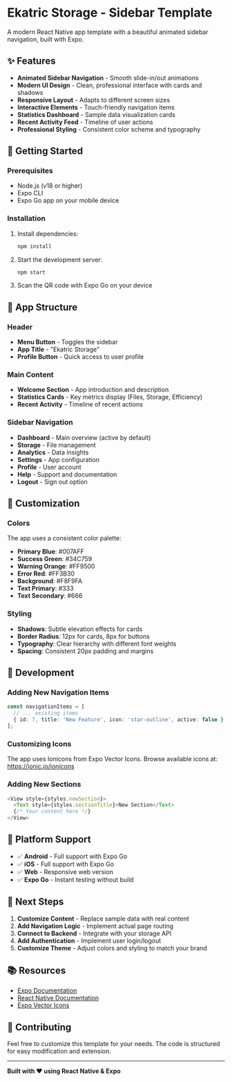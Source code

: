 # Ekatric Storage - Sidebar Template

A modern React Native app template with a beautiful animated sidebar navigation, built with Expo.

## ✨ Features

- **Animated Sidebar Navigation** - Smooth slide-in/out animations
- **Modern UI Design** - Clean, professional interface with cards and shadows
- **Responsive Layout** - Adapts to different screen sizes
- **Interactive Elements** - Touch-friendly navigation items
- **Statistics Dashboard** - Sample data visualization cards
- **Recent Activity Feed** - Timeline of user actions
- **Professional Styling** - Consistent color scheme and typography

## 🚀 Getting Started

### Prerequisites
- Node.js (v18 or higher)
- Expo CLI
- Expo Go app on your mobile device

### Installation
1. Install dependencies:
   ```bash
   npm install
   ```

2. Start the development server:
   ```bash
   npm start
   ```

3. Scan the QR code with Expo Go on your device

## 📱 App Structure

### Header
- **Menu Button** - Toggles the sidebar
- **App Title** - "Ekatric Storage"
- **Profile Button** - Quick access to user profile

### Main Content
- **Welcome Section** - App introduction and description
- **Statistics Cards** - Key metrics display (Files, Storage, Efficiency)
- **Recent Activity** - Timeline of recent actions

### Sidebar Navigation
- **Dashboard** - Main overview (active by default)
- **Storage** - File management
- **Analytics** - Data insights
- **Settings** - App configuration
- **Profile** - User account
- **Help** - Support and documentation
- **Logout** - Sign out option

## 🎨 Customization

### Colors
The app uses a consistent color palette:
- **Primary Blue**: #007AFF
- **Success Green**: #34C759
- **Warning Orange**: #FF9500
- **Error Red**: #FF3B30
- **Background**: #F8F9FA
- **Text Primary**: #333
- **Text Secondary**: #666

### Styling
- **Shadows**: Subtle elevation effects for cards
- **Border Radius**: 12px for cards, 8px for buttons
- **Typography**: Clear hierarchy with different font weights
- **Spacing**: Consistent 20px padding and margins

## 🔧 Development

### Adding New Navigation Items
```typescript
const navigationItems = [
  // ... existing items
  { id: 7, title: 'New Feature', icon: 'star-outline', active: false },
];
```

### Customizing Icons
The app uses Ionicons from Expo Vector Icons. Browse available icons at:
https://ionic.io/ionicons

### Adding New Sections
```typescript
<View style={styles.newSection}>
  <Text style={styles.sectionTitle}>New Section</Text>
  {/* Your content here */}
</View>
```

## 📱 Platform Support

- ✅ **Android** - Full support with Expo Go
- ✅ **iOS** - Full support with Expo Go
- ✅ **Web** - Responsive web version
- ✅ **Expo Go** - Instant testing without build

## 🚀 Next Steps

1. **Customize Content** - Replace sample data with real content
2. **Add Navigation Logic** - Implement actual page routing
3. **Connect to Backend** - Integrate with your storage API
4. **Add Authentication** - Implement user login/logout
5. **Customize Theme** - Adjust colors and styling to match your brand

## 📚 Resources

- [Expo Documentation](https://docs.expo.dev/)
- [React Native Documentation](https://reactnative.dev/)
- [Expo Vector Icons](https://docs.expo.dev/guides/icons/)

## 🤝 Contributing

Feel free to customize this template for your needs. The code is structured for easy modification and extension.

---

**Built with ❤️ using React Native & Expo**
